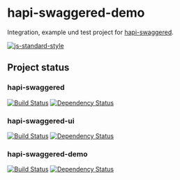 # hapi-swaggered-demo
Integration, example und test project for [hapi-swaggered](https://github.com/z0mt3c/hapi-swaggered).

[![js-standard-style](https://img.shields.io/badge/code%20style-standard-brightgreen.svg?style=flat)](https://github.com/feross/standard)

## Project status 
### hapi-swaggered
[![Build Status](https://travis-ci.org/z0mt3c/hapi-swaggered.png)](https://travis-ci.org/z0mt3c/hapi-swaggered)
[![Dependency Status](https://gemnasium.com/z0mt3c/hapi-swaggered.png)](https://gemnasium.com/z0mt3c/hapi-swaggered)
### hapi-swaggered-ui
[![Build Status](https://travis-ci.org/z0mt3c/hapi-swaggered-ui.png)](https://travis-ci.org/z0mt3c/hapi-swaggered-ui)
[![Dependency Status](https://gemnasium.com/z0mt3c/hapi-swaggered-ui.png)](https://gemnasium.com/z0mt3c/hapi-swaggered-ui)
### hapi-swaggered-demo
[![Build Status](https://travis-ci.org/z0mt3c/hapi-swaggered-demo.png)](https://travis-ci.org/z0mt3c/hapi-swaggered-demo)
[![Dependency Status](https://gemnasium.com/z0mt3c/hapi-swaggered-demo.png)](https://gemnasium.com/z0mt3c/hapi-swaggered-demo)
